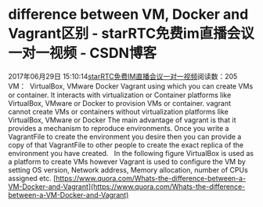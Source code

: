 # difference between  VM, Docker and Vagrant区别 - starRTC免费im直播会议一对一视频 - CSDN博客
2017年06月29日 15:10:14[starRTC免费IM直播会议一对一视频](https://me.csdn.net/elesos)阅读数：205
VM：
 VirtualBox, VMware
Docker
Vagrant
using which you can create VMs or container.
It
interacts with virtualization or Container platforms like VirtualBox, VMware or
 Docker to provision VMs or container.
vagrant cannot create VMs or containers without virtualization platforms like VirtualBox, VMware or Docker
The main advantage of vagrant is that it provides a mechanism to
reproduce
environments.
Once you write a VagrantFile to create the environment you desire then you can provide a copy of that VagrantFile
 to other people to create the exact replica of the environment you have created. 
 In the following figure VirtualBox is used as a platform to create VMs however Vagrant is used to configure
 the VM by setting OS version, Network address, Memory allocation, number of CPUs assigned etc.
[https://www.quora.com/Whats-the-difference-between-a-VM-Docker-and-Vagrant](https://www.quora.com/Whats-the-difference-between-a-VM-Docker-and-Vagrant)
